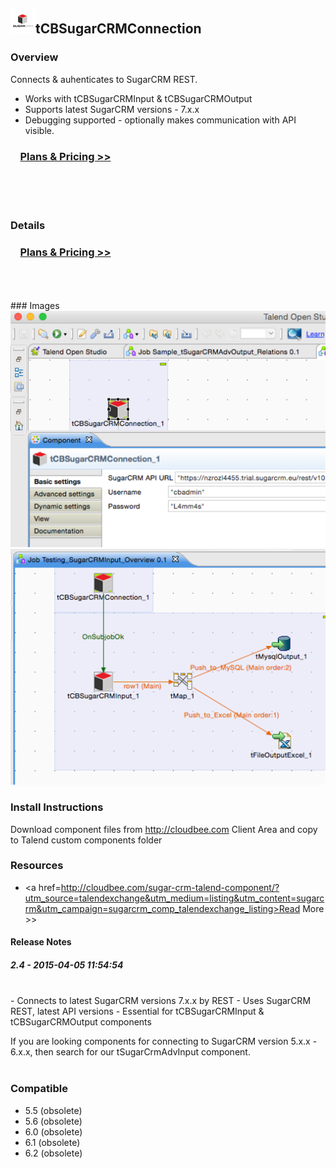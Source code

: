 ## <img src='./logo.jpg' width='40' height='40'>tCBSugarCRMConnection

### Overview
Connects & auhenticates to SugarCRM REST.
- Works with tCBSugarCRMInput & tCBSugarCRMOutput
- Supports latest SugarCRM versions - 7.x.x
- Debugging supported - optionally makes communication with API visible.
<h3>&nbsp;&nbsp;&nbsp;&nbsp;<a href="http://cloudbee.com/sugar-crm-talend-component/?utm_source=talendexchange&utm_medium=listing&utm_content=sugarcrm&utm_campaign=sugarcrm_comp_talendexchange_listing">Plans & Pricing >></a></h3>
<br/>
<br/>
<br/>

### Details

<h3>&nbsp;&nbsp;&nbsp;&nbsp;<a href="http://cloudbee.com/sugar-crm-talend-component/?utm_source=talendexchange&utm_medium=listing&utm_content=sugarcrm&utm_campaign=sugarcrm_comp_talendexchange_listing"><strong>Plans & Pricing >></strong></a></h3>
<br/>
<br/>
<br/>
### Images
<a href='./screenshots/v_2.4__2.jpg'><img src='./screenshots/v_2.4__2.jpg' ></a>
<a href='./screenshots/v_2.4__1.jpg'><img src='./screenshots/v_2.4__1.jpg' ></a>


### Install Instructions
Download component files from http://cloudbee.com Client Area and copy to Talend custom components folder
### Resources
 * <a href=http://cloudbee.com/sugar-crm-talend-component/?utm_source=talendexchange&utm_medium=listing&utm_content=sugarcrm&utm_campaign=sugarcrm_comp_talendexchange_listing>Read More >></a>

#### Release Notes

##### 2.4 - 2015-04-05 11:54:54
<br/>
- Connects to latest SugarCRM versions 7.x.x by REST
- Uses SugarCRM REST, latest API versions
- Essential for tCBSugarCRMInput & tCBSugarCRMOutput components

If you are looking components for connecting to SugarCRM version 5.x.x - 6.x.x, then search for our tSugarCrmAdvInput component.
<br/><br/>
### Compatible
 -  5.5 (obsolete)
 -   5.6 (obsolete)
 -   6.0 (obsolete)
 -   6.1 (obsolete)
 -   6.2 (obsolete)